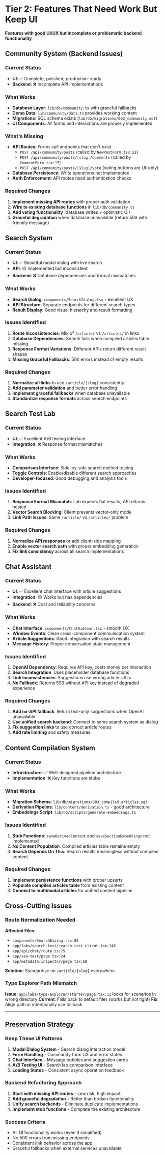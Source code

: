 # Tier 2: Features That Need Work But Keep UI

**Features with good UI/UX but incomplete or problematic backend functionality**

## Community System (Backend Issues)

### Current Status
- **UI**: ✅ Complete, polished, production-ready
- **Backend**: ❌ Incomplete API implementations

### What Works
- **Database Layer**: `lib/db/community.ts` with graceful fallbacks
- **Demo Data**: `lib/community/data.ts` provides working content
- **Migrations**: SQL schema exists (`lib/db/migrations/002_community.sql`)
- **UI Components**: All forms and interactions are properly implemented

### What's Missing
- **API Routes**: Forms call endpoints that don't exist
  - `POST /api/community/posts` (called by `NewPostForm.tsx:21`)
  - `POST /api/community/posts/[slug]/comments` (called by `CommentForm.tsx:17`)
  - `POST /api/community/posts/[slug]/vote` (voting buttons are UI-only)
- **Database Persistence**: Write operations not implemented
- **Auth Enforcement**: API routes need authentication checks

### Required Changes
1. **Implement missing API routes** with proper auth validation
2. **Wire to existing database functions** in `lib/db/community.ts`
3. **Add voting functionality** (database writes + optimistic UI)
4. **Graceful degradation** when database unavailable (return 503 with friendly message)

## Search System

### Current Status
- **UI**: ✅ Beautiful modal dialog with live search
- **API**: 🟡 Implemented but inconsistent
- **Backend**: ❌ Database dependencies and format mismatches

### What Works
- **Search Dialog**: `components/SearchDialog.tsx` - excellent UX
- **API Structure**: Separate endpoints for different search types
- **Result Display**: Good visual hierarchy and result formatting

### Issues Identified
1. **Route Inconsistencies**: Mix of `/article/` vs `/articles/` in links
2. **Database Dependencies**: Search fails when compiled articles table missing
3. **Response Format Variations**: Different APIs return different result shapes
4. **Missing Graceful Fallbacks**: 500 errors instead of empty results

### Required Changes
1. **Normalize all links** to use `/article/[slug]` consistently
2. **Add parameter validation** and better error handling
3. **Implement graceful fallbacks** when database unavailable
4. **Standardize response formats** across search endpoints

## Search Test Lab

### Current Status
- **UI**: ✅ Excellent A/B testing interface
- **Integration**: ❌ Response format mismatches

### What Works
- **Comparison Interface**: Side-by-side search method testing
- **Toggle Controls**: Enable/disable different search approaches
- **Developer-focused**: Good debugging and analysis tools

### Issues Identified
1. **Response Format Mismatch**: Lab expects flat results, API returns nested
2. **Vector Search Blocking**: Client prevents vector-only mode
3. **Link Path Issues**: Same `/article/` vs `/articles/` problem

### Required Changes
1. **Normalize API responses** or add client-side mapping
2. **Enable vector search path** with proper embedding generation
3. **Fix link consistency** across all search implementations

## Chat Assistant

### Current Status
- **UI**: ✅ Excellent chat interface with article suggestions
- **Integration**: 🟡 Works but has dependencies
- **Backend**: ❌ Cost and reliability concerns

### What Works
- **Chat Interface**: `components/ChatSidebar.tsx` - smooth UX
- **Window Events**: Clean cross-component communication system
- **Article Suggestions**: Good integration with search results
- **Message History**: Proper conversation state management

### Issues Identified
1. **OpenAI Dependency**: Requires API key, costs money per interaction
2. **Search Integration**: Uses placeholder database functions
3. **Link Inconsistencies**: Suggestions use wrong article URLs
4. **No Fallback**: Returns 503 without API key instead of degraded experience

### Required Changes
1. **Add no-API fallback**: Return text-only suggestions when OpenAI unavailable
2. **Use unified search backend**: Connect to same search system as dialog
3. **Fix suggestion links** to use correct article routes
4. **Add rate limiting** and safety measures

## Content Compilation System

### Current Status
- **Infrastructure**: ✅ Well-designed pipeline architecture
- **Implementation**: ❌ Key functions are stubs

### What Works
- **Migration Schema**: `lib/db/migrations/003_compiled_articles.sql`
- **Derivation Pipeline**: `lib/content/derivation.ts` - good architecture
- **Embeddings Script**: `lib/db/scripts/generate-embeddings.ts`

### Issues Identified
1. **Stub Functions**: `saveDerivedContent` and `saveSectionEmbeddings` not implemented
2. **No Content Population**: Compiled articles table remains empty
3. **Search Depends On This**: Search results meaningless without compiled content

### Required Changes
1. **Implement persistence functions** with proper upserts
2. **Populate compiled articles table** from existing content
3. **Connect to multimodal articles** for unified content pipeline

## Cross-Cutting Issues

### Route Normalization Needed
**Affected Files**:
- `components/SearchDialog.tsx:88`
- `app/labs/search-test/search-test-client.tsx:148`
- `app/api/chat/route.ts:75`
- `app/seo-test/page.tsx:24`
- `app/metadata-inspector/page.tsx:68`

**Solution**: Standardize on `/article/[slug]` everywhere

### Type Explorer Path Mismatch
**Issue**: `app/labs/type-explorer/starter/page.tsx:11` looks for scenarios in wrong directory
**Current**: Falls back to default files (works but not tight)
**Fix**: Align path or intentionally use fallback

---

## Preservation Strategy

### Keep These UI Patterns
1. **Modal Dialog System** - Search dialog interaction model
2. **Form Handling** - Community form UX and error states
3. **Chat Interface** - Message bubbles and suggestion cards
4. **A/B Testing UI** - Search lab comparison interface
5. **Loading States** - Consistent async operation feedback

### Backend Refactoring Approach
1. **Start with missing API routes** - Low risk, high impact
2. **Add graceful degradation** - Better than broken functionality
3. **Unify search backends** - Eliminate duplicate implementations
4. **Implement stub functions** - Complete the existing architecture

### Success Criteria
- All UI functionality works (even if simplified)
- No 500 errors from missing endpoints
- Consistent link behavior across the app
- Graceful fallbacks when external services unavailable
